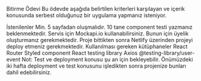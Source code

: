 Bitirme Ödevi
Bu ödevde aşağıda belirtilen kriterleri karşılayan ve içerik konusunda serbest olduğunuz bir uygulama yapmanız isteniyor.

İstenilenler
Min. 5 sayfadan oluşmalıdır.
10 tane component testi yazmanız beklenmektedir.
Servis için Mockapi.io kullanabilirsiniz. Bunun için üyelik oluşturmanız gerekmektedir.
Proje bittikten sonra Netlify üzerinden projeyi deploy etmeniz gerekmektedir.
Kullanılması gereken kütüphaneler
React Router
Styled component
React testing library
Axios
@testing-library/user-event
Not:
Test ve deployment konusu şu an için bekleyebilir. Önümüzdeki iki hafta deployment ve test konusunu işledikten sonra projenize bunları dahil edebilirsiniz.

